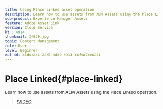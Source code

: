 ```yaml
---
title: Using Place Linked asset operation
description: Learn how to use assets from AEM Assets using the Place Linked operation.
sub-product: Experience Manager Assets
feature: Adobe Asset Link
version: Cloud Service
kt : 4914
thumbnail: 34839.jpg
topic: Content Management
role: User
level: Beginner
exl-id: b5d0d2e1-22d7-4dd9-9913-c6f4a7cc0234
---
```

# Place Linked{#place-linked}

Learn how to use assets from AEM Assets using the Place Linked operation.

>[!VIDEO](https://video.tv.adobe.com/v/34839/?quality=12)
